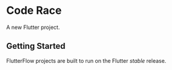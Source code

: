 # Code Race

A new Flutter project.

## Getting Started

FlutterFlow projects are built to run on the Flutter _stable_ release.
